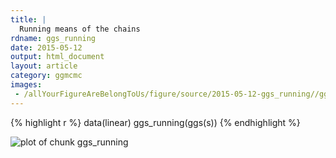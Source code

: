 ```yaml
---
title: |
  Running means of the chains
rdname: ggs_running
date: 2015-05-12
output: html_document
layout: article
category: ggmcmc
images:
 - /allYourFigureAreBelongToUs/figure/source/2015-05-12-ggs_running//ggs_running-1.png
---
```





{% highlight r %}
data(linear)
ggs_running(ggs(s))
{% endhighlight %}

![plot of chunk ggs_running](/allYourFigureAreBelongToUs/figure/source/2015-05-12-ggs_running/ggs_running-1.png) 